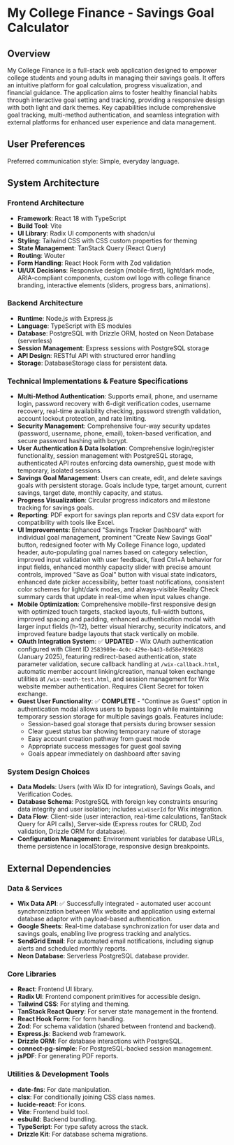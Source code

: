 # My College Finance - Savings Goal Calculator

## Overview
My College Finance is a full-stack web application designed to empower college students and young adults in managing their savings goals. It offers an intuitive platform for goal calculation, progress visualization, and financial guidance. The application aims to foster healthy financial habits through interactive goal setting and tracking, providing a responsive design with both light and dark themes. Key capabilities include comprehensive goal tracking, multi-method authentication, and seamless integration with external platforms for enhanced user experience and data management.

## User Preferences
Preferred communication style: Simple, everyday language.

## System Architecture

### Frontend Architecture
- **Framework**: React 18 with TypeScript
- **Build Tool**: Vite
- **UI Library**: Radix UI components with shadcn/ui
- **Styling**: Tailwind CSS with CSS custom properties for theming
- **State Management**: TanStack Query (React Query)
- **Routing**: Wouter
- **Form Handling**: React Hook Form with Zod validation
- **UI/UX Decisions**: Responsive design (mobile-first), light/dark mode, ARIA-compliant components, custom owl logo with college finance branding, interactive elements (sliders, progress bars, animations).

### Backend Architecture
- **Runtime**: Node.js with Express.js
- **Language**: TypeScript with ES modules
- **Database**: PostgreSQL with Drizzle ORM, hosted on Neon Database (serverless)
- **Session Management**: Express sessions with PostgreSQL storage
- **API Design**: RESTful API with structured error handling
- **Storage**: DatabaseStorage class for persistent data.

### Technical Implementations & Feature Specifications
- **Multi-Method Authentication**: Supports email, phone, and username login, password recovery with 6-digit verification codes, username recovery, real-time availability checking, password strength validation, account lockout protection, and rate limiting.
- **Security Management**: Comprehensive four-way security updates (password, username, phone, email), token-based verification, and secure password hashing with bcrypt.
- **User Authentication & Data Isolation**: Comprehensive login/register functionality, session management with PostgreSQL storage, authenticated API routes enforcing data ownership, guest mode with temporary, isolated sessions.
- **Savings Goal Management**: Users can create, edit, and delete savings goals with persistent storage. Goals include type, target amount, current savings, target date, monthly capacity, and status.
- **Progress Visualization**: Circular progress indicators and milestone tracking for savings goals.
- **Reporting**: PDF export for savings plan reports and CSV data export for compatibility with tools like Excel.
- **UI Improvements**: Enhanced "Savings Tracker Dashboard" with individual goal management, prominent "Create New Savings Goal" button, redesigned footer with My College Finance logo, updated header, auto-populating goal names based on category selection, improved input validation with user feedback, fixed Ctrl+A behavior for input fields, enhanced monthly capacity slider with precise amount controls, improved "Save as Goal" button with visual state indicators, enhanced date picker accessibility, better toast notifications, consistent color schemes for light/dark modes, and always-visible Reality Check summary cards that update in real-time when input values change.
- **Mobile Optimization**: Comprehensive mobile-first responsive design with optimized touch targets, stacked layouts, full-width buttons, improved spacing and padding, enhanced authentication modal with larger input fields (h-12), better visual hierarchy, security indicators, and improved feature badge layouts that stack vertically on mobile.
- **OAuth Integration System**: ✅ **UPDATED** - Wix OAuth authentication configured with Client ID `2583909e-4c0c-429e-b4d3-8d58e7096828` (January 2025), featuring redirect-based authentication, state parameter validation, secure callback handling at `/wix-callback.html`, automatic member account linking/creation, manual token exchange utilities at `/wix-oauth-test.html`, and session management for Wix website member authentication. Requires Client Secret for token exchange.
- **Guest User Functionality**: ✅ **COMPLETE** - "Continue as Guest" option in authentication modal allows users to bypass login while maintaining temporary session storage for multiple savings goals. Features include:
  - Session-based goal storage that persists during browser session
  - Clear guest status bar showing temporary nature of storage
  - Easy account creation pathway from guest mode
  - Appropriate success messages for guest goal saving
  - Goals appear immediately on dashboard after saving

### System Design Choices
- **Data Models**: Users (with Wix ID for integration), Savings Goals, and Verification Codes.
- **Database Schema**: PostgreSQL with foreign key constraints ensuring data integrity and user isolation; includes `wixUserId` for Wix integration.
- **Data Flow**: Client-side (user interaction, real-time calculations, TanStack Query for API calls), Server-side (Express routes for CRUD, Zod validation, Drizzle ORM for database).
- **Configuration Management**: Environment variables for database URLs, theme persistence in localStorage, responsive design breakpoints.

## External Dependencies

### Data & Services
- **Wix Data API**: ✅ Successfully integrated - automated user account synchronization between Wix website and application using external database adaptor with payload-based authentication.
- **Google Sheets**: Real-time database synchronization for user data and savings goals, enabling live progress tracking and analytics.
- **SendGrid Email**: For automated email notifications, including signup alerts and scheduled monthly reports.
- **Neon Database**: Serverless PostgreSQL database provider.

### Core Libraries
- **React**: Frontend UI library.
- **Radix UI**: Frontend component primitives for accessible design.
- **Tailwind CSS**: For styling and theming.
- **TanStack React Query**: For server state management in the frontend.
- **React Hook Form**: For form handling.
- **Zod**: For schema validation (shared between frontend and backend).
- **Express.js**: Backend web framework.
- **Drizzle ORM**: For database interactions with PostgreSQL.
- **connect-pg-simple**: For PostgreSQL-backed session management.
- **jsPDF**: For generating PDF reports.

### Utilities & Development Tools
- **date-fns**: For date manipulation.
- **clsx**: For conditionally joining CSS class names.
- **lucide-react**: For icons.
- **Vite**: Frontend build tool.
- **esbuild**: Backend bundling.
- **TypeScript**: For type safety across the stack.
- **Drizzle Kit**: For database schema migrations.